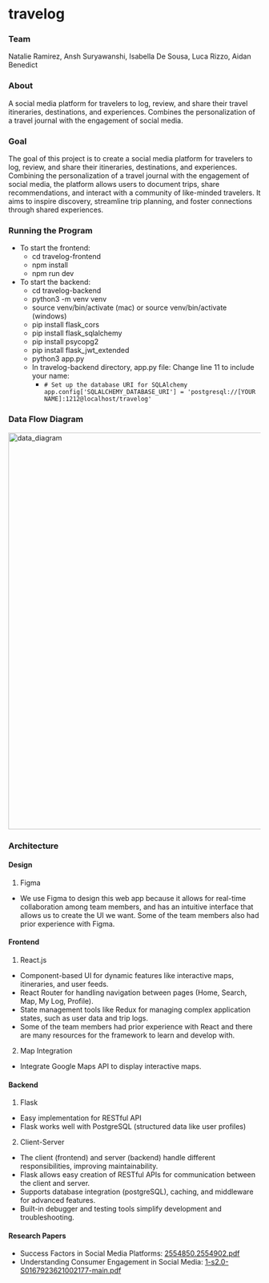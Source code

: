 # travelog

### Team
Natalie Ramirez, Ansh Suryawanshi, Isabella De Sousa, Luca Rizzo, Aidan Benedict

### About
A social media platform for travelers to log, review, and share their travel itineraries, destinations, and experiences. Combines the personalization of a travel journal with the engagement of social media.

### Goal
The goal of this project is to create a social media platform for travelers to log, review, and share their itineraries, destinations, and experiences. Combining the personalization of a travel journal with the engagement of social media, the platform allows users to document trips, share recommendations, and interact with a community of like-minded travelers. It aims to inspire discovery, streamline trip planning, and foster connections through shared experiences.

### Running the Program
  - To start the frontend:
      - cd travelog-frontend
      - npm install
      - npm run dev
  - To start the backend:
      - cd travelog-backend
      - python3 -m venv venv
      - source venv/bin/activate (mac) or source venv/bin/activate (windows)
      - pip install flask_cors
      - pip install flask_sqlalchemy
      - pip install psycopg2
      - pip install flask_jwt_extended
      - python3 app.py
      - In travelog-backend directory, app.py file: Change line 11 to include your name:
        - `# Set up the database URI for SQLAlchemy app.config['SQLALCHEMY_DATABASE_URI'] = 'postgresql://[YOUR NAME]:1212@localhost/travelog'`



### Data Flow Diagram
<img width="791" alt="data_diagram" src="https://github.com/user-attachments/assets/304b79df-4e8b-41c4-9fa5-0ec0c6802b5e" />


### Architecture
#### Design
1. Figma
  - We use Figma to design this web app because it allows for real-time collaboration among team members, and has an intuitive interface that allows us to create the UI we want. Some of the team members also had prior experience with Figma.

#### Frontend
1. React.js
  - Component-based UI for dynamic features like interactive maps, itineraries, and user feeds.
  - React Router for handling navigation between pages (Home, Search, Map, My Log, Profile).
  - State management tools like Redux for managing complex application states, such as user data and trip logs.
  - Some of the team members had prior experience with React and there are many resources for the framework to learn and develop with.

2. Map Integration
  - Integrate Google Maps API to display interactive maps.

#### Backend
1. Flask
  - Easy implementation for RESTful API 
  - Flask works well with PostgreSQL (structured data like user profiles)

2. Client-Server
  - The client (frontend) and server (backend) handle different responsibilities, improving maintainability.
  - Flask allows easy creation of RESTful APIs for communication between the client and server.
  - Supports database integration (postgreSQL), caching, and middleware for advanced features.
  - Built-in debugger and testing tools simplify development and troubleshooting.


#### Research Papers
* Success Factors in Social Media Platforms: [2554850.2554902.pdf](https://github.com/user-attachments/files/19633390/2554850.2554902.pdf)
* Understanding Consumer Engagement in Social Media: [1-s2.0-S0167923621002177-main.pdf](https://github.com/user-attachments/files/19633565/1-s2.0-S0167923621002177-main.pdf)


